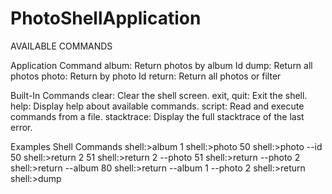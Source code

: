 # PhotoShellApplication

AVAILABLE COMMANDS

Application Command
        album: Return photos by album Id
        dump: Return all photos
        photo: Return by photo Id
        return: Return all photos or filter

Built-In Commands
        clear: Clear the shell screen.
        exit, quit: Exit the shell.
        help: Display help about available commands.
        script: Read and execute commands from a file.
        stacktrace: Display the full stacktrace of the last error.

Examples Shell Commands
        shell:>album 1
        shell:>photo 50
        shell:>photo --id 50
        shell:>return 2 51
        shell:>return 2 --photo 51
        shell:>return --photo 2
        shell:>return --album 80
        shell:>return --album 1 --photo 2
        shell:>return
        shell:>dump
